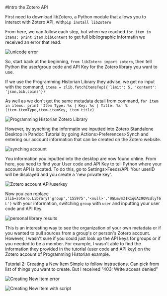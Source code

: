 #Intro the Zotero API

First need to download libZotero, a Python module that allows you to interact with Zotero API, with`pip install libZotero`

From here, we can follow each step, but when we reached `for item in items: print item.bibContent` to get full bibliographic informatin we received an error that read:

![unicode error](blob:https%3A//drive.google.com/1f3b759a-951b-4dcc-a3fb-952ddc3ca80c)

So, start back at the beginning, `from libZotero import zotero`, then tell Python the user/group code and API Key for the Zotero library you want to use.

If we use the Programming Historian Library they advise, we get no input with the command, `items = zlib.fetchItemsTop({'limit': 5, 'content': 'json,bib,coins'})` 

As well as we don't get the same metadata detail from command, `for item in items:
print 'Item Type: %s | Key: %s | Title: %s' % (item.itemType,item.itemKey, item.title)`

![Programming Historian Zotero Library](https://drive.google.com/file/d/0ByTTKpFauSsSYk95VlN4VUVfUTA/view?usp=sharing)

However, by synching the informatin we inputted into Zotero Standalone Desktop in Pandoc Tutorial by going Actions>Preferences>Synch and entering our account information that can be created on the Zotero website.

![synching account](https://drive.google.com/file/d/0ByTTKpFauSsSdGRBQkhJVEJIWkU/view?usp=sharing)

You information you inputted into the desktop are now found online. From here, you need to find your User code and API Key to tell Python where your account API is located. To do this, go to Settings>Feeds/API. Your userID will be displayed and you create a 'new private key'.

![Zotero account API/userkey](https://drive.google.com/file/d/0ByTTKpFauSsSU2tMeXR3SGNBRUU/view?usp=sharing)

Now you can replace `zlib=zotero.Library('group','155975','<null>','9GLmvmZ1K1qGAz9QWcdlyf6L')` with your information, switching `group` with `user` and inputting your user code and API Key.

![personal library results](https://drive.google.com/file/d/0ByTTKpFauSsSQ0F4bU9kRmszQU0/view?usp=sharing)

This is an interesting way to see the organization of your own metadata or if you wanted to pull sources from a group's or person's Zotero account. However, I wasn't sure if you could just look up the API keys for groups or if you needed to be a member. For example, I wasn't able to find the information they provided in the tutorial (user code and API key) on the Zotero account of Programming Historian example. 

Tutorial 2: Creating a New Item
Simple to follow instructions. Can pick from list of things you want to create. But I received "403: Write access denied"

![Creating New Item error](https://drive.google.com/file/d/0ByTTKpFauSsSUHpUaEdYNTJwclk/view?usp=sharing)

![Creating New Item with script](https://drive.google.com/file/d/0ByTTKpFauSsSWFV2N2hvcXYzWFE/view?usp=sharing)

